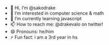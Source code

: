 - 👋 Hi, I’m @sakodrake
- 👀 I’m interested in computer science & math
- 🌱 I’m currently learning javascript
- 📫 How to reach me: @drakevalo on twitter!
- 😄 Pronouns: he/him
- ⚡ Fun fact: i am a 3rd year in hs

<!---
sakodrake/sakodrake is a ✨ special ✨ repository because its `README.md` (this file) appears on your GitHub profile.
You can click the Preview link to take a look at your changes.
--->
